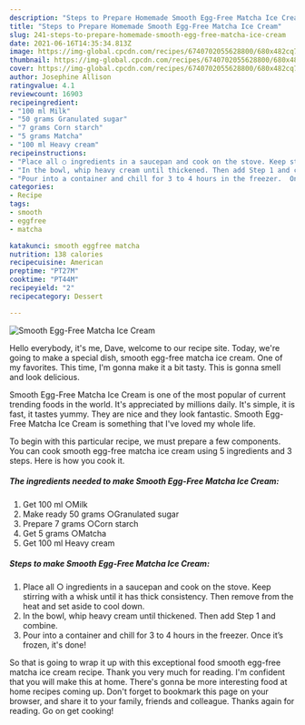 ```yaml
---
description: "Steps to Prepare Homemade Smooth Egg-Free Matcha Ice Cream"
title: "Steps to Prepare Homemade Smooth Egg-Free Matcha Ice Cream"
slug: 241-steps-to-prepare-homemade-smooth-egg-free-matcha-ice-cream
date: 2021-06-16T14:35:34.813Z
image: https://img-global.cpcdn.com/recipes/6740702055628800/680x482cq70/smooth-egg-free-matcha-ice-cream-recipe-main-photo.jpg
thumbnail: https://img-global.cpcdn.com/recipes/6740702055628800/680x482cq70/smooth-egg-free-matcha-ice-cream-recipe-main-photo.jpg
cover: https://img-global.cpcdn.com/recipes/6740702055628800/680x482cq70/smooth-egg-free-matcha-ice-cream-recipe-main-photo.jpg
author: Josephine Allison
ratingvalue: 4.1
reviewcount: 16903
recipeingredient:
- "100 ml Milk"
- "50 grams Granulated sugar"
- "7 grams Corn starch"
- "5 grams Matcha"
- "100 ml Heavy cream"
recipeinstructions:
- "Place all ○ ingredients in a saucepan and cook on the stove. Keep stirring with a whisk until it has thick consistency. Then remove from the heat and set aside to cool down."
- "In the bowl, whip heavy cream until thickened. Then add Step 1 and combine."
- "Pour into a container and chill for 3 to 4 hours in the freezer.  Once it’s frozen, it&#39;s done!"
categories:
- Recipe
tags:
- smooth
- eggfree
- matcha

katakunci: smooth eggfree matcha 
nutrition: 138 calories
recipecuisine: American
preptime: "PT27M"
cooktime: "PT44M"
recipeyield: "2"
recipecategory: Dessert

---
```



![Smooth Egg-Free Matcha Ice Cream](https://img-global.cpcdn.com/recipes/6740702055628800/680x482cq70/smooth-egg-free-matcha-ice-cream-recipe-main-photo.jpg)

Hello everybody, it's me, Dave, welcome to our recipe site. Today, we're going to make a special dish, smooth egg-free matcha ice cream. One of my favorites. This time, I'm gonna make it a bit tasty. This is gonna smell and look delicious.

Smooth Egg-Free Matcha Ice Cream is one of the most popular of current trending foods in the world. It's appreciated by millions daily. It's simple, it is fast, it tastes yummy. They are nice and they look fantastic. Smooth Egg-Free Matcha Ice Cream is something that I've loved my whole life.




To begin with this particular recipe, we must prepare a few components. You can cook smooth egg-free matcha ice cream using 5 ingredients and 3 steps. Here is how you cook it.

<!--inarticleads1-->

##### The ingredients needed to make Smooth Egg-Free Matcha Ice Cream:

1. Get 100 ml ○Milk
1. Make ready 50 grams ○Granulated sugar
1. Prepare 7 grams ○Corn starch
1. Get 5 grams ○Matcha
1. Get 100 ml Heavy cream




<!--inarticleads2-->

##### Steps to make Smooth Egg-Free Matcha Ice Cream:

1. Place all ○ ingredients in a saucepan and cook on the stove. Keep stirring with a whisk until it has thick consistency. Then remove from the heat and set aside to cool down.
1. In the bowl, whip heavy cream until thickened. Then add Step 1 and combine.
1. Pour into a container and chill for 3 to 4 hours in the freezer.  Once it’s frozen, it&#39;s done!




So that is going to wrap it up with this exceptional food smooth egg-free matcha ice cream recipe. Thank you very much for reading. I'm confident that you will make this at home. There's gonna be more interesting food at home recipes coming up. Don't forget to bookmark this page on your browser, and share it to your family, friends and colleague. Thanks again for reading. Go on get cooking!
